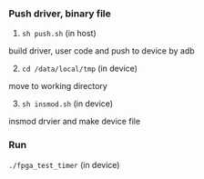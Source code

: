 ### Push driver, binary file

1. `sh push.sh` (in host)

build driver, user code and push to device by adb

2. `cd /data/local/tmp` (in device)

move to working directory

3. `sh insmod.sh` (in device)

insmod drvier and make device file

### Run

`./fpga_test_timer` (in device)
